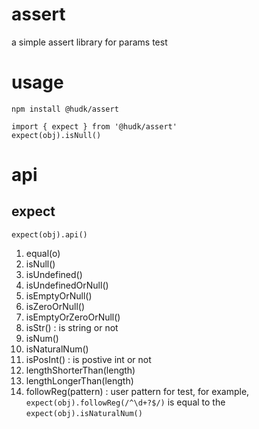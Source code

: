 # assert
a simple assert library for params test

# usage

    npm install @hudk/assert
    
    import { expect } from '@hudk/assert'
    expect(obj).isNull()

# api

## expect

    expect(obj).api()
1. equal(o)
1. isNull()
1. isUndefined()
1. isUndefinedOrNull()
1. isEmptyOrNull()
1. isZeroOrNull()
1. isEmptyOrZeroOrNull()
1. isStr() : is string or not
1. isNum()
1. isNaturalNum()
1. isPosInt() : is postive int or not
1. lengthShorterThan(length)
1. lengthLongerThan(length)
1. followReg(pattern) : user pattern for test, for example, `expect(obj).followReg(/^\d+?$/)` is equal to the `expect(obj).isNaturalNum()`